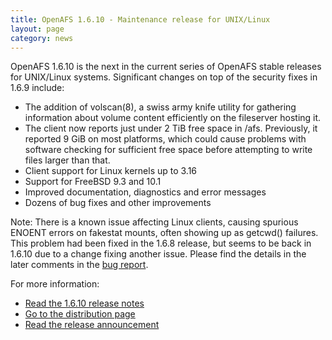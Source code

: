 ```yaml
---
title: OpenAFS 1.6.10 - Maintenance release for UNIX/Linux
layout: page
category: news
---
```



OpenAFS 1.6.10 is the next in the current series of OpenAFS stable
releases for UNIX/Linux systems. Significant changes on top of the
security fixes in 1.6.9 include:

-   The addition of volscan(8), a swiss army knife utility for gathering
    information about volume content efficiently on the fileserver
    hosting it.
-   The client now reports just under 2 TiB free space in /afs.
    Previously, it reported 9 GiB on most platforms, which could cause
    problems with software checking for sufficient free space before
    attempting to write files larger than that.
-   Client support for Linux kernels up to 3.16
-   Support for FreeBSD 9.3 and 10.1
-   Improved documentation, diagnostics and error messages
-   Dozens of bug fixes and other improvements

Note: There is a known issue affecting Linux clients, causing spurious
ENOENT errors on fakestat mounts, often showing up as getcwd() failures.
This problem had been fixed in the 1.6.8 release, but seems to be back
in 1.6.10 due to a change fixing another issue. Please find the details
in the later comments in the [bug
report](http://grand.central.org/rt/Ticket/Display.html?id=131780&user=guest&pass=guest).

For more information:

-   [Read the 1.6.10 release notes](/dl/openafs/1.6.10/RELNOTES-1.6.10)
-   [Go to the distribution page](/release/openafs-1.6.10.html)
-   [Read the release announcement](/pipermail/openafs-announce/2014/000472.html)

